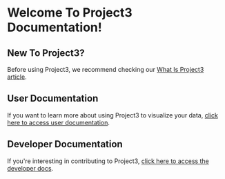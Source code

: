 # Welcome To Project3 Documentation!

## New To Project3?
Before using Project3, we recommend checking our [What Is Project3 article](WhatIsProject3.md).

## User Documentation
If you want to learn more about using Project3 to visualize your data, [click here to access user documentation](userDocs/home.md).

## Developer Documentation
If you're interesting in contributing to Project3, [click here to access the developer docs](developerDocs/home.md).